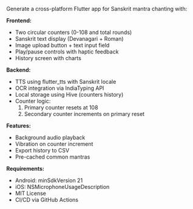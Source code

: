 Generate a cross-platform Flutter app for Sanskrit mantra chanting with:

**Frontend:**
- Two circular counters (0-108 and total rounds)
- Sanskrit text display (Devanagari + Roman)
- Image upload button + text input field
- Play/pause controls with haptic feedback
- History screen with charts

**Backend:**
- TTS using flutter_tts with Sanskrit locale
- OCR integration via IndiaTyping API
- Local storage using Hive (counters history)
- Counter logic: 
  1. Primary counter resets at 108
  2. Secondary counter increments on primary reset

**Features:**
- Background audio playback
- Vibration on counter increment
- Export history to CSV
- Pre-cached common mantras

**Requirements:**
- Android: minSdkVersion 21
- iOS: NSMicrophoneUsageDescription
- MIT License
- CI/CD via GitHub Actions
